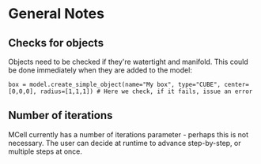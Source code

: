 # General Notes

## Checks for objects

Objects need to be checked if they're watertight and manifold. This could be done immediately when they are added to the model:
```
box = model.create_simple_object(name="My box", type="CUBE", center=[0,0,0], radius=[1,1,1]) # Here we check, if it fails, issue an error
```

## Number of iterations

MCell currently has a number of iterations parameter - perhaps this is not necessary. The user can decide at runtime to advance step-by-step, or multiple steps at once.